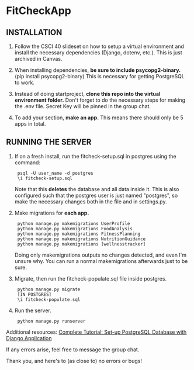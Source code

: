 # FitCheckApp

## INSTALLATION

1. Follow the CSCI 40 slideset on how to setup a virtual environment and install 
the necessary dependencies (Django, dotenv, etc.). This is just archived in Canvas.

2. When installing dependencies, **be sure to include psycopg2-binary.** (pip install psycopg2-binary)
This is necessary for getting PostgreSQL to work.

3. Instead of doing startproject, **clone this repo into the virtual environment folder.** Don't forget to do the necessary steps for making the .env file. Secret Key will be pinned in the group chat.

4. To add your section, **make an app.** This means there should only be 5 apps in total.

## RUNNING THE SERVER

1. If on a fresh install, run the fitcheck-setup.sql in postgres using the command:

        psql -U user_name -d postgres
        \i fitcheck-setup.sql
    
    Note that this **deletes** the database and all data inside it. This is also configured such that the postgres user is just named "postgres", so make the necessary changes both in the file and in settings.py.

3. Make migrations for **each app.**

        python manage.py makemigrations UserProfile
        python manage.py makemigrations FoodAnalysis
        python manage.py makemigrations FitnessPlanning
        python manage.py makemigrations NutritionGuidance
        python manage.py makemigrations [wellnesstracker]
    Doing only makemigrations outputs no changes detected, and even I'm unsure why. You can run a normal makemigrations afterwards just to be sure.

4. Migrate, then run the fitcheck-populate.sql file inside postgres.

        python manage.py migrate
        [IN POSTGRES]
        \i fitcheck-populate.sql
5. Run the server.

        python manage.py runserver


Additional resources:
[Complete Tutorial: Set-up PostgreSQL Database with Django Application](https://medium.com/django-unleashed/complete-tutorial-set-up-postgresql-database-with-django-application-d9e789ffa384)

If any errors arise, feel free to message the group chat.

Thank you, and here's to (as close to) no errors or bugs!
